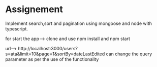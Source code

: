# Assignement
Implement search,sort and pagination using mongoose and node with typescript. 

for start the app--> clone and use npm install and npm start 

url--> http://localhost:3000/users?s=ata&limit=10&page=1&sortBy=dateLastEdited
can change the query parameter as per the use of the functionality
